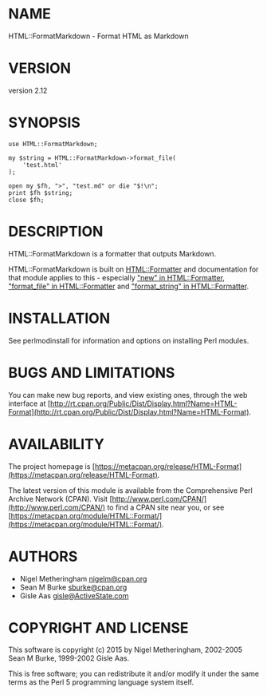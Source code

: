 # NAME

HTML::FormatMarkdown - Format HTML as Markdown

# VERSION

version 2.12

# SYNOPSIS

    use HTML::FormatMarkdown;

    my $string = HTML::FormatMarkdown->format_file(
        'test.html'
    );

    open my $fh, ">", "test.md" or die "$!\n";
    print $fh $string;
    close $fh;

# DESCRIPTION

HTML::FormatMarkdown is a formatter that outputs Markdown.

HTML::FormatMarkdown is built on [HTML::Formatter](./HTML::Formatter) and documentation for that
module applies to this - especially ["new" in HTML::Formatter](./HTML::Formatter#new),
["format\_file" in HTML::Formatter](./HTML::Formatter#format_file) and ["format\_string" in HTML::Formatter](./HTML::Formatter#format_string).

# INSTALLATION

See perlmodinstall for information and options on installing Perl modules.

# BUGS AND LIMITATIONS

You can make new bug reports, and view existing ones, through the
web interface at [http://rt.cpan.org/Public/Dist/Display.html?Name=HTML-Format](http://rt.cpan.org/Public/Dist/Display.html?Name=HTML-Format).

# AVAILABILITY

The project homepage is [https://metacpan.org/release/HTML-Format](https://metacpan.org/release/HTML-Format).

The latest version of this module is available from the Comprehensive Perl
Archive Network (CPAN). Visit [http://www.perl.com/CPAN/](http://www.perl.com/CPAN/) to find a CPAN
site near you, or see [https://metacpan.org/module/HTML::Format/](https://metacpan.org/module/HTML::Format/).

# AUTHORS

- Nigel Metheringham <nigelm@cpan.org>
- Sean M Burke <sburke@cpan.org>
- Gisle Aas <gisle@ActiveState.com>

# COPYRIGHT AND LICENSE

This software is copyright (c) 2015 by Nigel Metheringham, 2002-2005 Sean M Burke, 1999-2002 Gisle Aas.

This is free software; you can redistribute it and/or modify it under
the same terms as the Perl 5 programming language system itself.
